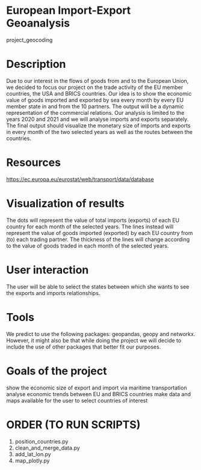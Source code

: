 # European Import-Export Geoanalysis
project_geocoding

# Description
Due to our interest in the flows of goods from and to the European Union, we decided to focus our project on the trade activity of the EU member countries, the USA and BRICS countries. Our idea is to show the economic value of goods imported and exported by sea every month by every EU member state in and from the 10 partners. The output will be a dynamic representation of the commercial relations. Our analysis is limited to the years 2020 and 2021 and we will analyse imports and exports separately.
The final output should visualize the monetary size of imports and exports in every month of the two selected years as well as the routes between the countries. 

# Resources
https://ec.europa.eu/eurostat/web/transport/data/database

# Visualization of results
The dots will represent the value of total imports (exports) of each EU country for each month of the selected years. 
The lines instead will represent the value of goods imported (exported) by each EU country from (to) each trading partner. 
The thickness of the lines will change according to the value of goods traded in each month of the selected years. 

# User interaction
The user will be able to select the states between which she wants to see the exports and imports relationships. 

# Tools
We predict to use the following packages: geopandas, geopy and networkx. However, it might also be that while doing the project we will decide to include the use of other packages that better fit our purposes. 

# Goals of the project
show the economic size of export and import via maritime transportation 
analyse economic trends between EU and BRICS countries
make data and maps available for the user to select countries of interest 

# ORDER (TO RUN SCRIPTS)
1. position_countries.py
2. clean_and_merge_data.py
3. add_lat_lon.py
4. map_plotly.py

